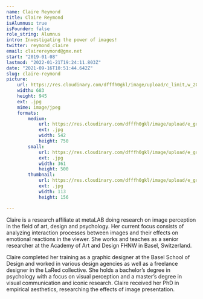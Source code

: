```yaml
---
name: Claire Reymond
title: Claire Reymond
isAlumnus: true
isFounder: false
role_string: Alumnus
intro: Investigating the power of images!
twitter: reymond_claire
email: clairereymond@gmx.net
start: "2019-01-08"
lastmod: "2022-01-21T19:24:11.803Z"
date: "2021-09-16T10:51:44.642Z"
slug: claire-reymond
picture:
    url: https://res.cloudinary.com/dfffh0gkl/image/upload/c_limit,w_2000,h_2000/e_grayscale/v1629122112/claire_9e5557d676.jpg
    width: 683
    height: 945
    ext: .jpg
    mime: image/jpeg
    formats:
        medium:
            url: https://res.cloudinary.com/dfffh0gkl/image/upload/e_grayscale/v1629122113/medium_claire_9e5557d676.jpg
            ext: .jpg
            width: 542
            height: 750
        small:
            url: https://res.cloudinary.com/dfffh0gkl/image/upload/e_grayscale/v1629122113/small_claire_9e5557d676.jpg
            ext: .jpg
            width: 361
            height: 500
        thumbnail:
            url: https://res.cloudinary.com/dfffh0gkl/image/upload/e_grayscale/v1629122112/thumbnail_claire_9e5557d676.jpg
            ext: .jpg
            width: 113
            height: 156

---
```

Claire is a research affiliate at metaLAB doing research on image perception in the field of art, design and psychology. Her current focus consists of analyzing interaction processes between images and their effects on emotional reactions in the viewer. She works and teaches as a senior researcher at the Academy of Art and Design FHNW in Basel, Switzerland.

Claire completed her training as a graphic designer at the Basel School of Design and worked in various design agencies as well as a freelance designer in the LaRed collective. She holds a bachelor’s degree in psychology with a focus on visual perception and a master’s degree in visual communication and iconic research. Claire received her PhD in empirical aesthetics, researching the effects of image presentation.
